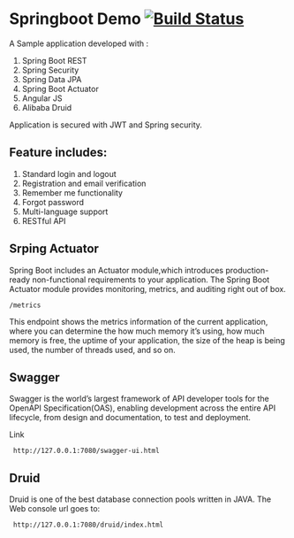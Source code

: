 # Springboot Demo  [![Build Status](https://travis-ci.org/megadotnet/SpringBootDemoApp.png?branch=master)](https://travis-ci.org/megadotnet/SpringBootDemoApp/)
A Sample application developed with :
  1. Spring Boot REST
  2. Spring Security
  3. Spring Data JPA
  4. Spring Boot Actuator 
  5. Angular JS
  6. Alibaba Druid
  
Application is secured with JWT and Spring security.


## Feature includes:
   1) Standard login and logout
   2) Registration and email verification
   3) Remember me functionality
   4) Forgot password
   5) Multi-language support
   6) RESTful API

## Srping Actuator
   Spring Boot includes an Actuator module,which introduces production-ready non-functional requirements 
to your application. The Spring Boot Actuator module provides monitoring, metrics, and auditing right out 
of box. 

    /metrics 
This endpoint shows the metrics  information   of the current application, where you can determine the how 
much memory it’s using, how much memory is free, the uptime of your application, the size of the heap is 
being used, the number of threads used, and so on. 

## Swagger

   Swagger is the world’s largest framework of API developer tools for the OpenAPI Specification(OAS), enabling development across the entire API lifecycle, from design and documentation, to test and deployment.

   Link

     http://127.0.0.1:7080/swagger-ui.html
     
## Druid     
Druid is one of the best database connection pools written in JAVA. The Web console url goes to:
    
     http://127.0.0.1:7080/druid/index.html
